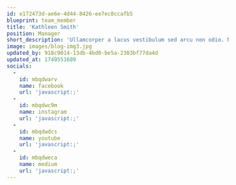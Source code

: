 ```yaml
---
id: e172473d-ae6e-4d44-8426-ee7ec0ccafb5
blueprint: team_member
title: 'Kathleen Smith'
position: Manager
short_description: 'Ullamcorper a lacus vestibulum sed arcu non odio. Nulla porttitor massa id.'
image: images/blog-img3.jpg
updated_by: 918c9014-13db-4bd0-be5a-2303bf77da4d
updated_at: 1749551689
socials:
  -
    id: mbqdwarv
    name: facebook
    url: 'javascript:;'
  -
    id: mbqdwc9m
    name: instagram
    url: 'javascript:;'
  -
    id: mbqdwdcs
    name: youtube
    url: 'javascript:;'
  -
    id: mbqdweca
    name: medium
    url: 'javascript:;'
---
```

